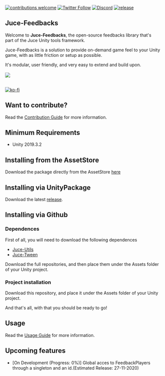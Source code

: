 [![contributions welcome](https://img.shields.io/badge/contributions-welcome-brightgreen.svg?style=flat)](https://github.com/Juce-Assets/Juce-Feedbacks/issues)
[![Twitter Follow](https://img.shields.io/badge/twitter-%406uillem-blue.svg?style=flat&label=Follow)](https://twitter.com/6uillem)
[![Discord](https://img.shields.io/discord/768962092296044614.svg)](https://discord.gg/dbG7zKA)
[![release](https://img.shields.io/github/release/Juce-Assets/Juce-Feedbacks.svg)](https://github.com/Juce-Assets/Juce-Feedbacks/releases/latest)

## Juce-Feedbacks
Welcome to **Juce-Feedbacks**, the open-source feedbacks library that's part of the Juce Unity tools framework.

Juce-Feedbacks is a solution to provide on-demand game feel to your Unity game, with as little friction or setup as possible.

It's modular, user friendly, and very easy to extend and build upon.
 <br/>
 <br/>
![](https://github.com/Juce-Assets/Juce-Feedbacks/blob/develop/Misc/LogoShortHeight.png)
 <br/>
 <br/>
 
 [![ko-fi](https://www.ko-fi.com/img/githubbutton_sm.svg)](https://ko-fi.com/juceunity)
 
## Want to contribute?
Read the [Contribution Guide](https://github.com/Juce-Assets/Juce-Feedbacks/wiki/Contrubution-guide) for more information.
 
## Minimum Requirements
- Unity 2019.3.2

## Installing from the AssetStore
Download the package directly from the AssetStore [here](http://u3d.as/26H3)

## Installing via UnityPackage
Download the latest [release](https://github.com/Juce-Assets/Juce-Feedbacks/releases/latest).

## Installing via Github
### Dependences
First of all, you will need to download the following dependences
- [Juce-Utils](https://github.com/Juce-Assets/Juce-Utils)
- [Juce-Tween](https://github.com/Juce-Assets/Juce-Tween)

Download the full repositories, and then place them under the Assets folder of your Unity project.

### Project installation
Download this repository, and place it under the Assets folder of your Unity project.

And that's all, with that you should be ready to go!

## Usage
Read the [Usage Guide](https://github.com/Juce-Assets/Juce-Feedbacks/wiki/Usage-Guide) for more information.

## Upcoming features
- [On Development (Progress: 0%)] Global acces to FeedbackPlayers through a singleton and an id.(Estimated Release: 27-11-2020)
